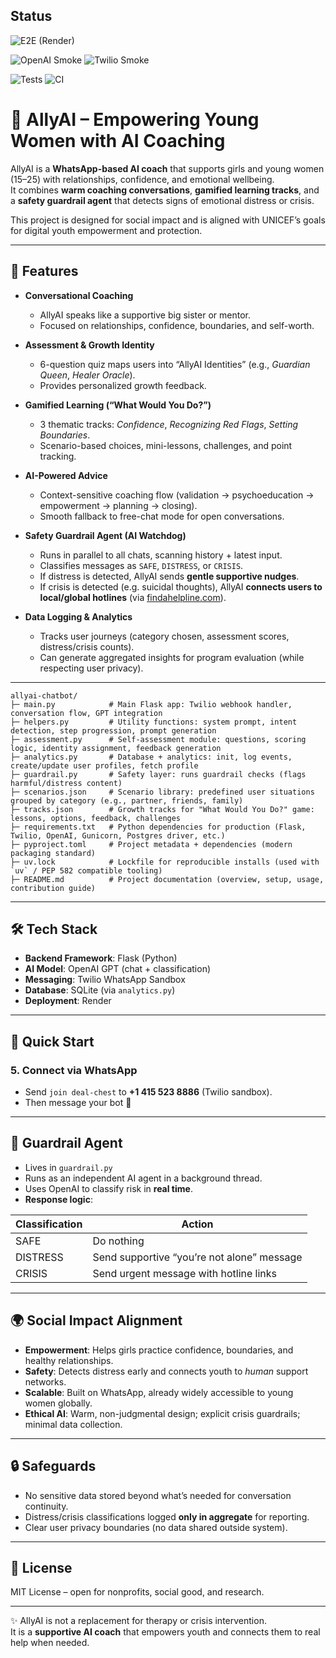 ## Status

![E2E (Render)](https://github.com/Lucy437/allyai-chatbot/actions/workflows/e2e.yml/badge.svg)

![OpenAI Smoke](https://github.com/Lucy437/allyai-chatbot/actions/workflows/openai_smoke.yml/badge.svg)
![Twilio Smoke](https://github.com/Lucy437/allyai-chatbot/actions/workflows/twilio_smoke.yml/badge.svg)

![Tests](https://github.com/Lucy437/allyai-chatbot/actions/workflows/tests.yml/badge.svg)
![CI](https://github.com/Lucy437/allyai-chatbot/actions/workflows/ci.yml/badge.svg)





# 📘 AllyAI – Empowering Young Women with AI Coaching  

AllyAI is a **WhatsApp-based AI coach** that supports girls and young women (15–25) with relationships, confidence, and emotional wellbeing.  
It combines **warm coaching conversations**, **gamified learning tracks**, and a **safety guardrail agent** that detects signs of emotional distress or crisis.  

This project is designed for social impact and is aligned with UNICEF’s goals for digital youth empowerment and protection.  

---

## 🌟 Features  

- **Conversational Coaching**  
  - AllyAI speaks like a supportive big sister or mentor.  
  - Focused on relationships, confidence, boundaries, and self-worth.  

- **Assessment & Growth Identity**  
  - 6-question quiz maps users into “AllyAI Identities” (e.g., *Guardian Queen*, *Healer Oracle*).  
  - Provides personalized growth feedback.  

- **Gamified Learning (“What Would You Do?”)**  
  - 3 thematic tracks: *Confidence*, *Recognizing Red Flags*, *Setting Boundaries*.  
  - Scenario-based choices, mini-lessons, challenges, and point tracking.  

- **AI-Powered Advice**  
  - Context-sensitive coaching flow (validation → psychoeducation → empowerment → planning → closing).  
  - Smooth fallback to free-chat mode for open conversations.  

- **Safety Guardrail Agent (AI Watchdog)**  
  - Runs in parallel to all chats, scanning history + latest input.  
  - Classifies messages as `SAFE`, `DISTRESS`, or `CRISIS`.  
  - If distress is detected, AllyAI sends **gentle supportive nudges**.  
  - If crisis is detected (e.g. suicidal thoughts), AllyAI **connects users to local/global hotlines** (via [findahelpline.com](https://findahelpline.com)).  

- **Data Logging & Analytics**  
  - Tracks user journeys (category chosen, assessment scores, distress/crisis counts).  
  - Can generate aggregated insights for program evaluation (while respecting user privacy).  


---
```plaintext
allyai-chatbot/
├─ main.py            # Main Flask app: Twilio webhook handler, conversation flow, GPT integration
├─ helpers.py         # Utility functions: system prompt, intent detection, step progression, prompt generation
├─ assessment.py      # Self-assessment module: questions, scoring logic, identity assignment, feedback generation
├─ analytics.py       # Database + analytics: init, log events, create/update user profiles, fetch profile
├─ guardrail.py       # Safety layer: runs guardrail checks (flags harmful/distress content)
├─ scenarios.json     # Scenario library: predefined user situations grouped by category (e.g., partner, friends, family)
├─ tracks.json        # Growth tracks for "What Would You Do?" game: lessons, options, feedback, challenges
├─ requirements.txt   # Python dependencies for production (Flask, Twilio, OpenAI, Gunicorn, Postgres driver, etc.)
├─ pyproject.toml     # Project metadata + dependencies (modern packaging standard)
├─ uv.lock            # Lockfile for reproducible installs (used with `uv` / PEP 582 compatible tooling)
├─ README.md          # Project documentation (overview, setup, usage, contribution guide)

```
---

## 🛠️ Tech Stack  

- **Backend Framework**: Flask (Python)  
- **AI Model**: OpenAI GPT (chat + classification)  
- **Messaging**: Twilio WhatsApp Sandbox  
- **Database**: SQLite (via `analytics.py`)  
- **Deployment**: Render  

---

## 🚀 Quick Start  

### 5. Connect via WhatsApp  
- Send `join deal-chest` to **+1 415 523 8886** (Twilio sandbox).  
- Then message your bot 🎉  

---

## 🧠 Guardrail Agent  

- Lives in `guardrail.py`  
- Runs as an independent AI agent in a background thread.  
- Uses OpenAI to classify risk in **real time**.  
- **Response logic**:  

| Classification | Action |
|----------------|--------|
| SAFE | Do nothing |
| DISTRESS | Send supportive “you’re not alone” message |
| CRISIS | Send urgent message with hotline links |

---

## 🌍 Social Impact Alignment  

- **Empowerment**: Helps girls practice confidence, boundaries, and healthy relationships.  
- **Safety**: Detects distress early and connects youth to *human* support networks.  
- **Scalable**: Built on WhatsApp, already widely accessible to young women globally.  
- **Ethical AI**: Warm, non-judgmental design; explicit crisis guardrails; minimal data collection.  

---

## 🔒 Safeguards  

- No sensitive data stored beyond what’s needed for conversation continuity.  
- Distress/crisis classifications logged **only in aggregate** for reporting.  
- Clear user privacy boundaries (no data shared outside system).  

---

## 📜 License  

MIT License – open for nonprofits, social good, and research.  

---

✨ AllyAI is not a replacement for therapy or crisis intervention.  
It is a **supportive AI coach** that empowers youth and connects them to real help when needed.  
